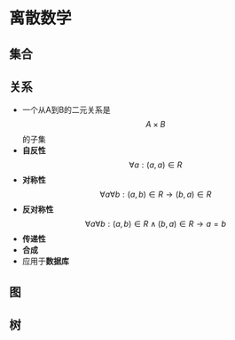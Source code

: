 # 离散数学

## 集合

## 关系
- 一个从A到B的二元关系是 $$A \times B$$ 的子集
- **自反性** $$\forall a: (a,a) \in R$$
- **对称性** $$\forall a \forall b : (a,b) \in R \to (b,a) \in R$$
- **反对称性** $$\forall a \forall b: (a,b) \in R \land (b,a) \in R \to a = b $$ 
- **传递性**
- **合成** 
- 应用于**数据库**

## 图

## 树

